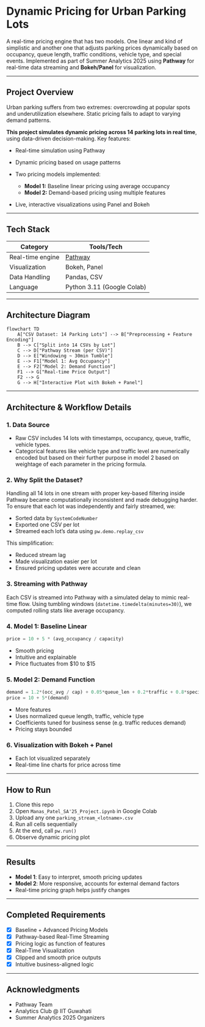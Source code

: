 # Dynamic Pricing for Urban Parking Lots

A real-time pricing engine that has two models. One linear and kind of simplistic and another one that adjusts parking prices dynamically based on occupancy, queue length, traffic conditions, vehicle type, and special events. Implemented as part of Summer Analytics 2025 using **Pathway** for real-time data streaming and **Bokeh/Panel** for visualization.

---

## Project Overview

Urban parking suffers from two extremes: overcrowding at popular spots and underutilization elsewhere. Static pricing fails to adapt to varying demand patterns.

**This project simulates dynamic pricing across 14 parking lots in real time**, using data-driven decision-making. Key features:

* Real-time simulation using Pathway
* Dynamic pricing based on usage patterns
* Two pricing models implemented:

  * **Model 1:** Baseline linear pricing using average occupancy
  * **Model 2:** Demand-based pricing using multiple features
* Live, interactive visualizations using Panel and Bokeh

---

## Tech Stack

| Category         | Tools/Tech                     |
| ---------------- | ------------------------------ |
| Real-time engine | [Pathway](https://pathway.com) |
| Visualization    | Bokeh, Panel                   |
| Data Handling    | Pandas, CSV                    |
| Language         | Python 3.11 (Google Colab)     |

---

## Architecture Diagram

```mermaid
flowchart TD
    A["CSV Dataset: 14 Parking Lots"] --> B["Preprocessing + Feature Encoding"]
    B --> C["Split into 14 CSVs by Lot"]
    C --> D["Pathway Stream (per CSV)"]
    D --> E["Windowing ~ 30min Tumble"]
    E --> F1["Model 1: Avg Occupancy"]
    E --> F2["Model 2: Demand Function"]
    F1 --> G["Real-time Price Output"]
    F2 --> G
    G --> H["Interactive Plot with Bokeh + Panel"]

```

---

## Architecture & Workflow Details

### 1. **Data Source**

* Raw CSV includes 14 lots with timestamps, occupancy, queue, traffic, vehicle types.
* Categorical features like vehicle type and traffic level are numerically encoded but based on their further purpose in model 2 based on weightage of each parameter in the pricing formula.

### 2. **Why Split the Dataset?**

Handling all 14 lots in one stream with proper key-based filtering inside Pathway became computationally inconsistent and made debugging harder. To ensure that each lot was independently and fairly streamed, we:

* Sorted data by `SystemCodeNumber`
* Exported one CSV per lot
* Streamed each lot’s data using `pw.demo.replay_csv`

This simplification:

* Reduced stream lag
* Made visualization easier per lot
* Ensured pricing updates were accurate and clean

### 3. **Streaming with Pathway**

Each CSV is streamed into Pathway with a simulated delay to mimic real-time flow. Using tumbling windows (`datetime.timedelta(minutes=30)`), we computed rolling stats like average occupancy.

### 4. **Model 1: Baseline Linear**

```python
price = 10 + 5 * (avg_occupancy / capacity)
```

* Smooth pricing
* Intuitive and explainable
* Price fluctuates from \$10 to \$15

### 5. **Model 2: Demand Function**

```python
demand = 1.2*(occ_avg / cap) + 0.05*queue_len + 0.2*traffic + 0.8*special_day + 0.2*vehicle_type
price = 10 + 5*(demand)
```

* More features
* Uses normalized queue length, traffic, vehicle type
* Coefficients tuned for business sense (e.g. traffic reduces demand)
* Pricing stays bounded

### 6. **Visualization with Bokeh + Panel**

* Each lot visualized separately
* Real-time line charts for price across time

---

## How to Run

1. Clone this repo
2. Open `Manas_Patel_SA'25_Project.ipynb` in Google Colab
3. Upload any one `parking_stream_<lotname>.csv`
4. Run all cells sequentially
5. At the end, call `pw.run()`
6. Observe dynamic pricing plot

---

## Results

* **Model 1**: Easy to interpret, smooth pricing updates
* **Model 2**: More responsive, accounts for external demand factors
* Real-time pricing graph helps justify changes

---

## Completed Requirements

* [x] Baseline + Advanced Pricing Models
* [x] Pathway-based Real-Time Streaming
* [x] Pricing logic as function of features
* [x] Real-Time Visualization
* [x] Clipped and smooth price outputs
* [x] Intuitive business-aligned logic

---

## Acknowledgments

* Pathway Team
* Analytics Club @ IIT Guwahati
* Summer Analytics 2025 Organizers
